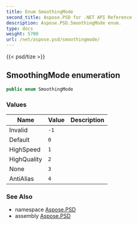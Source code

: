 ```yaml
---
title: Enum SmoothingMode
second_title: Aspose.PSD for .NET API Reference
description: Aspose.PSD.SmoothingMode enum. 
type: docs
weight: 5700
url: /net/aspose.psd/smoothingmode/
---
```

{{< psd/tize >}}
## SmoothingMode enumeration

```csharp
public enum SmoothingMode
```

### Values

| Name | Value | Description |
| --- | --- | --- |
| Invalid | `-1` |  |
| Default | `0` |  |
| HighSpeed | `1` |  |
| HighQuality | `2` |  |
| None | `3` |  |
| AntiAlias | `4` |  |

### See Also

* namespace [Aspose.PSD](../../aspose.psd/)
* assembly [Aspose.PSD](../../)


